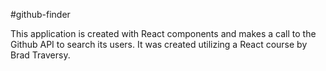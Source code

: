 #github-finder

This application is created with React components and makes a call to the Github API to search its users. It was created utilizing a React course by Brad Traversy.
